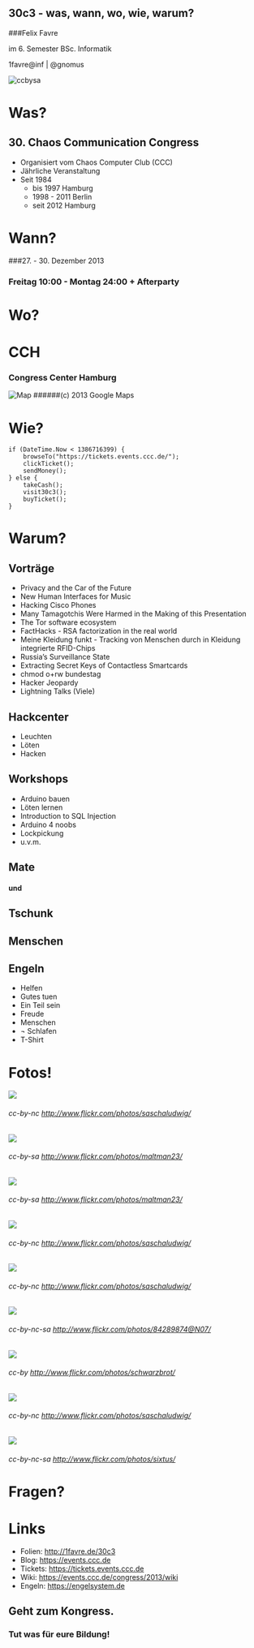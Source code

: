 ## 30c3 - was, wann, wo, wie, warum?


###Felix Favre

im 6. Semester BSc. Informatik

1favre@inf | @gnomus

![ccbysa](img/cc-by-nc-sa.png)



# Was?


## 30. Chaos Communication Congress

* Organisiert vom Chaos Computer Club (CCC)
* Jährliche Veranstaltung
* Seit 1984
    * bis 1997 Hamburg
    * 1998 - 2011 Berlin
    * seit 2012 Hamburg



# Wann?


###27. - 30. Dezember 2013


### Freitag 10:00 - Montag 24:00 + Afterparty



# Wo?


# CCH
### Congress Center Hamburg


![Map](img/map.png)
######(c) 2013 Google Maps



# Wie?


```
if (DateTime.Now < 1386716399) {
    browseTo("https://tickets.events.ccc.de/");
    clickTicket();
    sendMoney();
} else {
    takeCash();
    visit30c3();
    buyTicket();
}
```



# Warum?


## Vorträge
* Privacy and the Car of the Future
* New Human Interfaces for Music
* Hacking Cisco Phones
* Many Tamagotchis Were Harmed in the Making of this Presentation
* The Tor software ecosystem
* FactHacks - RSA factorization in the real world
* Meine Kleidung funkt - Tracking von Menschen durch in Kleidung integrierte RFID-Chips
* Russia’s Surveillance State
* Extracting Secret Keys of Contactless Smartcards
* chmod o+rw bundestag
* Hacker Jeopardy
* Lightning Talks (Viele)


## Hackcenter
* Leuchten
* Löten
* Hacken


## Workshops
* Arduino bauen
* Löten lernen
* Introduction to SQL Injection
* Arduino 4 noobs
* Lockpickung
* u.v.m.


## Mate
#### und
## Tschunk


## Menschen


## Engeln
* Helfen
* Gutes tuen
* Ein Teil sein
* Freude
* Menschen
* ¬ Schlafen
* T-Shirt



# Fotos!


![](img/3.jpg)
###### cc-by-nc http://www.flickr.com/photos/saschaludwig/ 


![](img/6.jpg)
###### cc-by-sa http://www.flickr.com/photos/maltman23/


![](img/7.jpg)
###### cc-by-sa http://www.flickr.com/photos/maltman23/


![](img/4.jpg)
###### cc-by-nc http://www.flickr.com/photos/saschaludwig/ 


![](img/10.jpg)
###### cc-by-nc http://www.flickr.com/photos/saschaludwig/ 


![](img/5.jpg)
###### cc-by-nc-sa http://www.flickr.com/photos/84289874@N07/


![](img/1.jpg)
###### cc-by http://www.flickr.com/photos/schwarzbrot/


![](img/9.jpg)
###### cc-by-nc http://www.flickr.com/photos/saschaludwig/ 


![](img/8.jpg)
###### cc-by-nc-sa http://www.flickr.com/photos/sixtus/



# Fragen?



# Links
* Folien: http://1favre.de/30c3
* Blog: https://events.ccc.de
* Tickets: https://tickets.events.ccc.de
* Wiki: https://events.ccc.de/congress/2013/wiki
* Engeln: https://engelsystem.de


## Geht zum Kongress.
### Tut was für eure Bildung!
